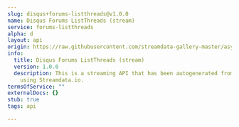 ```yaml
---
slug: disqus+forums-listthreads@v1.0.0
name: Disqus Forums ListThreads (stream)
service: forums-listthreads
alpha: d
layout: api
origin: https://raw.githubusercontent.com/streamdata-gallery-master/asyncapi/master/_listings/disqus/disqus-forums-listthreads-stream-async.md
info:
  title: Disqus Forums ListThreads (stream)
  version: 1.0.0
  description: This is a streaming API that has been autogenerated from the Disqus
    using Streamdata.io.
termsOfService: ""
externalDocs: {}
stub: true
tags: api

---
```

